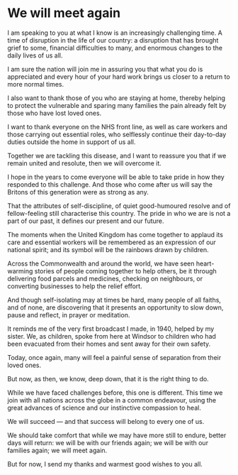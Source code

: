 # We will meet again

I am speaking to you at what I know is an increasingly challenging time. A time of disruption in the life of our country: a disruption that has brought grief to some, financial difficulties to many, and enormous changes to the daily lives of us all.

I am sure the nation will join me in assuring you that what you do is appreciated and every hour of your hard work brings us closer to a return to more normal times.

I also want to thank those of you who are staying at home, thereby helping to protect the vulnerable and sparing many families the pain already felt by those who have lost loved ones.

I want to thank everyone on the NHS front line, as well as care workers and those carrying out essential roles, who selflessly continue their day-to-day duties outside the home in support of us all.

Together we are tackling this disease, and I want to reassure you that if we remain united and resolute, then we will overcome it.

I hope in the years to come everyone will be able to take pride in how they responded to this challenge. And those who come after us will say the Britons of this generation were as strong as any.

That the attributes of self-discipline, of quiet good-humoured resolve and of fellow-feeling still characterise this country. The pride in who we are is not a part of our past, it defines our present and our future.

The moments when the United Kingdom has come together to applaud its care and essential workers will be remembered as an expression of our national spirit; and its symbol will be the rainbows drawn by children.

Across the Commonwealth and around the world, we have seen heart-warming stories of people coming together to help others, be it through delivering food parcels and medicines, checking on neighbours, or converting businesses to help the relief effort.

And though self-isolating may at times be hard, many people of all faiths, and of none, are discovering that it presents an opportunity to slow down, pause and reflect, in prayer or meditation.

It reminds me of the very first broadcast I made, in 1940, helped by my sister. We, as children, spoke from here at Windsor to children who had been evacuated from their homes and sent away for their own safety.

Today, once again, many will feel a painful sense of separation from their loved ones.

But now, as then, we know, deep down, that it is the right thing to do.

While we have faced challenges before, this one is different. This time we join with all nations across the globe in a common endeavour, using the great advances of science and our instinctive compassion to heal.

We will succeed — and that success will belong to every one of us.

We should take comfort that while we may have more still to endure, better days will return: we will be with our friends again; we will be with our families again; we will meet again.

But for now, I send my thanks and warmest good wishes to you all.
